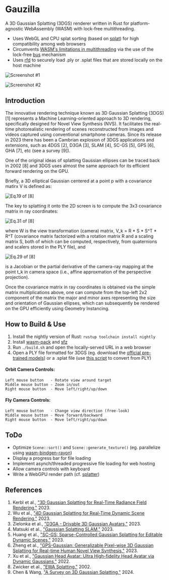 # Gauzilla
A 3D Gaussian Splatting (3DGS) renderer written in Rust for platform-agnostic WebAssembly (WASM) with lock-free multithreading.
* Uses WebGL and CPU splat sorting (based on [splat](https://github.com/antimatter15/splat)) for high compatibility among web browsers
* Circumvents [WASM's limitations in multithreading](https://rustwasm.github.io/2018/10/24/multithreading-rust-and-wasm.html) via the use of the lock-free [bus](https://github.com/jonhoo/bus) mechanism
* Uses [rfd](https://github.com/PolyMeilex/rfd) to securely load .ply or .splat files that are stored locally on the host machine


![Screenshot #1](images/gauzilla_01.png?raw=true "Screenshot #1")

![Screenshot #2](images/gauzilla_02.png?raw=true "Screenshot #2")


## Introduction
The innovative rendering technique known as 3D Gaussian Splatting (3DGS) [1] represents a Machine Learning-oriented approach to 3D rendering, specifically designed for Novel View Synthesis (NVS). It facilitates the real-time photorealistic rendering of scenes reconstructed from images and videos captured using conventional smartphone cameras. Since its release in 2023 there has been a Cambrian explosion of 3DGS applications and extensions, such as 4DGS [2], D3GA [3], SLAM [4], SC-GS [5], GPS [6], GHA [7], etc (see a survey [9]).

One of the original ideas of splatting Gaussian ellipses can be traced back in 2002 [8] and 3DGS uses almost the same approach for its efficient forward rendering on the GPU.

Briefly, a 3D elliptical Gaussian centered at a point p with a covariance matirx V is defined as:

![Eq.19 of [8]](images/eq19.png?raw=true "Eq.19 of [8]")

The key to splatting it onto the 2D screen is to compute the 3x3 covariance matrix in ray coordinates:

![Eq.31 of [8]](images/eq31.png?raw=true "Eq.31 of [8]")

where W is the view transformation (camera) matrix, V_k = R * S * S^T * R^T (covariance matrix factorized with a rotation matrix R and a scaling matrix S, both of which can be computed, respectively, from quaternions and scalers stored in the PLY file), and

![Eq.29 of [8]](images/eq29.png?raw=true "Eq.29 of [8]")

is a Jacobian or the partial derivative of the camera-ray mapping at the point t_k in camera space (i.e., affine approxmation of the perspective projection).

Once the covariance matrix in ray coordinates is obtained via the simple matrix multiplications above, one can compute from the top-left 2x2 component of the matrix the major and minor axes representing the size and orientation of Gaussian ellipses, which can subsequently be rendered on the GPU efficiently using Geometry Instancing.


## How to Build & Use
1. Install the nightly version of Rust: `rustup toolchain install nightly`
2. Install [wasm-pack](https://rustwasm.github.io/wasm-pack/installer/) and [sfz](https://github.com/weihanglo/sfz)
3. Run `./build.sh` and open the locally-served URL in a web browser
4. Open a PLY file formatted for 3DGS (eg. download the [official pre-trained models](https://repo-sam.inria.fr/fungraph/3d-gaussian-splatting/datasets/pretrained/models.zip)) or a .splat file (use [this script](https://github.com/antimatter15/splat/blob/main/convert.py) to convert from PLY)

#### Orbit Camera Controls:
```
Left mouse button   - Rotate view around target
Middle mouse button - Zoom in/out
Right mouse button  - Move left/right/up/down
```

#### Fly Camera Controls:
```
Left mouse button   - Change view direction (free-look)
Middle mouse button - Move forward/backward
Right mouse button  - Move left/right/up/down
```


## ToDo
* Optimize `Scene::sort()` and `Scene::generate_texture()` (eg. parallelize using [wasm-bindgen-rayon](https://github.com/GoogleChromeLabs/wasm-bindgen-rayon))
* Display a progress bar for file loading
* Implement asynch/threaded progressive file loading for web hosting
* Allow camera controls with keyboard
* Write a WebGPU render path (cf. [splatter](https://github.com/Lichtso/splatter))


## References
1. Kerbl et al., ["3D Gaussian Splatting for Real-Time Radiance Field Rendering,"](https://repo-sam.inria.fr/fungraph/3d-gaussian-splatting/) 2023.
2. Wu et al., ["4D Gaussian Splatting for Real-Time Dynamic Scene Rendering,"](https://guanjunwu.github.io/4dgs/) 2023.
3. Zielonka et al., ["D3GA - Drivable 3D Gaussian Avatars,"](https://zielon.github.io/d3ga/) 2023.
4. Matsuki et al., ["Gaussian Splatting SLAM,"](https://rmurai.co.uk/projects/GaussianSplattingSLAM/) 2023.
5. Huang et al., ["SC-GS: Sparse-Controlled Gaussian Splatting for Editable Dynamic Scenes,"](https://yihua7.github.io/SC-GS-web/) 2023.
6. Zheng et al., ["GPS-Gaussian: Generalizable Pixel-wise 3D Gaussian Splatting for Real-time Human Novel View Synthesis,"](https://shunyuanzheng.github.io/GPS-Gaussian) 2023.
7. Xu et al., ["Gaussian Head Avatar: Ultra High-fidelity Head Avatar via Dynamic Gaussians,"](https://yuelangx.github.io/gaussianheadavatar/) 2022.
8. Zwicker et al., ["EWA Splatting,"](https://vcg.seas.harvard.edu/publications/ewa-splatting) 2002.
9. Chen & Wang, ["A Survey on 3D Gaussian Splatting,"](https://arxiv.org/abs/2401.03890) 2024.
